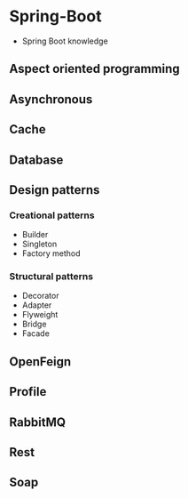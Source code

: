 # Spring-Boot
 - Spring Boot knowledge

## Aspect oriented programming

## Asynchronous

## Cache

## Database

## Design patterns

### Creational patterns

 - Builder
 - Singleton
 - Factory method

### Structural patterns

 - Decorator
 - Adapter
 - Flyweight
 - Bridge
 - Facade

## OpenFeign

## Profile

## RabbitMQ

## Rest

## Soap
